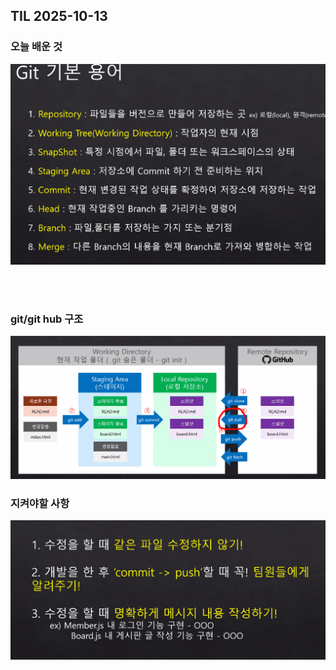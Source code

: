 ## TIL 2025-10-13

### 오늘 배운 것



![alt text](image-10.png)

<br/>
<br/>

### git/git hub 구조

![alt text](image-12.png)

### 지켜야할 사항
![alt text](image-13.png)